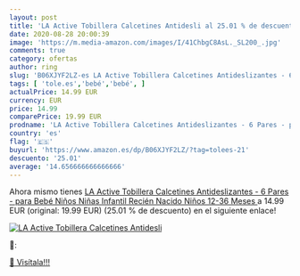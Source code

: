 ```yaml
---
layout: post
title: 'LA Active Tobillera Calcetines Antidesli al 25.01 % de descuento'
date: 2020-08-28 20:00:39
image: 'https://m.media-amazon.com/images/I/41ChbgC8AsL._SL200_.jpg'
comments: true
category: ofertas
author: ring
slug: 'B06XJYF2LZ-es LA Active Tobillera Calcetines Antideslizantes - 6 Pares -...'
tags: [ 'tole.es','bebé','bebé', ]
actualPrice: 14.99 EUR
currency: EUR
price: 14.99
comparePrice: 19.99 EUR
prodname: 'LA Active Tobillera Calcetines Antideslizantes - 6 Pares - para Bebé Niños Niñas Infantil Recién Nacido  Niños  12-36 Meses '
country: 'es'
flag: '🇪🇸'
buyurl: 'https://www.amazon.es/dp/B06XJYF2LZ/?tag=tolees-21'
descuento: '25.01'
average: '14.656666666666666'
---
```


Ahora mismo tienes [LA Active Tobillera Calcetines Antideslizantes - 6 Pares - para Bebé Niños Niñas Infantil Recién Nacido  Niños  12-36 Meses ](https://www.amazon.es/dp/B06XJYF2LZ/?tag=tolees-21) a 14.99 EUR (original: 19.99 EUR) (25.01 %  de descuento) en el siguiente enlace!

[![LA Active Tobillera Calcetines Antidesli](https://m.media-amazon.com/images/I/41ChbgC8AsL._SL200_.jpg)](https://www.amazon.es/dp/B06XJYF2LZ/?tag=tolees-21)

🔎:


[🛒 Visítala!!!](https://www.amazon.es/dp/B06XJYF2LZ/?tag=tolees-21)

